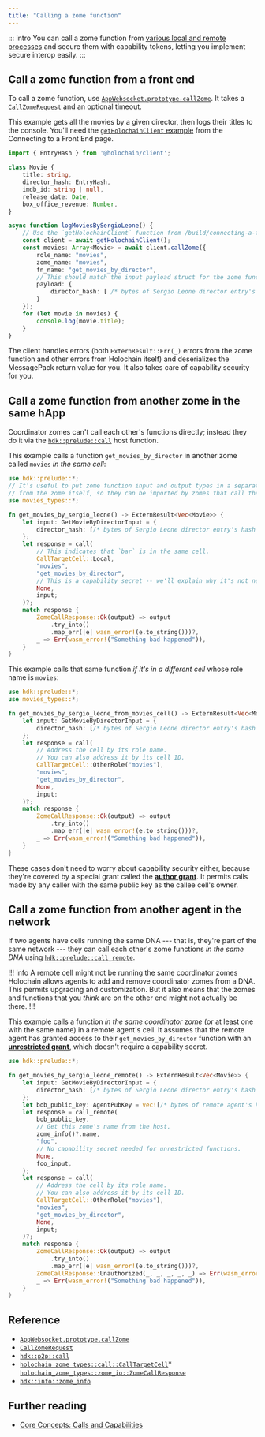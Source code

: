 ```yaml
---
title: "Calling a zome function"
---
```


::: intro
You can call a zome function from [various local and remote processes](/build/connecting-everything-together/#what-processes-can-connect-to-a-happ) and secure them with capability tokens, letting you implement secure interop easily.
:::

## Call a zome function from a front end

To call a zome function, use [`AppWebsocket.prototype.callZome`](https://github.com/holochain/holochain-client-js/blob/main/docs/client.appwebsocket.callzome.md). It takes a [`CallZomeRequest`](https://github.com/holochain/holochain-client-js/blob/main/docs/client.callzomerequest.md) and an optional timeout.

This example gets all the movies by a given director, then logs their titles to the console. You'll need the [`getHolochainClient` example](/build/connecting-a-front-end/#connect-to-a-happ-with-the-javascript-client) from the Connecting to a Front End page.

```typescript
import { EntryHash } from '@holochain/client';

class Movie {
    title: string,
    director_hash: EntryHash,
    imdb_id: string | null,
    release_date: Date,
    box_office_revenue: Number,
}

async function logMoviesBySergioLeone() {
    // Use the `getHolochainClient` function from /build/connecting-a-front-end/
    const client = await getHolochainClient();
    const movies: Array<Movie> = await client.callZome({
        role_name: "movies",
        zome_name: "movies",
        fn_name: "get_movies_by_director",
        // This should match the input payload struct for the zome function.
        payload: {
            director_hash: [ /* bytes of Sergio Leone director entry's hash */]
        }
    });
    for (let movie in movies) {
        console.log(movie.title);
    }
}
```

The client handles errors (both `ExternResult::Err(_)` errors from the zome function and other errors from Holochain itself) and deserializes the MessagePack return value for you. It also takes care of capability security<!--TODO: link when written --> for you.

## Call a zome function from another zome in the same hApp

Coordinator zomes can't call each other's functions directly; instead they do it via the [`hdk::prelude::call`](https://docs.rs/hdk/latest/hdk/p2p/fn.call.html) host function.

This example calls a function `get_movies_by_director` in another zome called `movies` _in the same cell_:

```rust
use hdk::prelude::*;
// It's useful to put zome function input and output types in a separate crate
// from the zome itself, so they can be imported by zomes that call them.
use movies_types::*;

fn get_movies_by_sergio_leone() -> ExternResult<Vec<Movie>> {
    let input: GetMovieByDirectorInput = {
        director_hash: [/* bytes of Sergio Leone director entry's hash */]
    };
    let response = call(
        // This indicates that `bar` is in the same cell.
        CallTargetCell::Local,
        "movies",
        "get_movies_by_director",
        // This is a capability secret -- we'll explain why it's not needed.
        None,
        input;
    )?;
    match response {
        ZomeCallResponse::Ok(output) => output
            .try_into()
            .map_err(|e| wasm_error!(e.to_string()))?,
        _ => Err(wasm_error!("Something bad happened")),
    }
}
```

This example calls that same function _if it's in a different cell_ whose role name is `movies`:

```rust
use hdk::prelude::*;
use movies_types::*;

fn get_movies_by_sergio_leone_from_movies_cell() -> ExternResult<Vec<Movie>> {
    let input: GetMovieByDirectorInput = {
        director_hash: [/* bytes of Sergio Leone director entry's hash */]
    };
    let response = call(
        // Address the cell by its role name.
        // You can also address it by its cell ID.
        CallTargetCell::OtherRole("movies"),
        "movies",
        "get_movies_by_director",
        None,
        input;
    )?;
    match response {
        ZomeCallResponse::Ok(output) => output
            .try_into()
            .map_err(|e| wasm_error!(e.to_string()))?,
        _ => Err(wasm_error!("Something bad happened")),
    }
}
```

These cases don't need to worry about capability security either, because they're covered by a special grant called the [**author grant**](/concepts/8_calls_capabilities/#author-grant). It permits calls made by any caller with the same public key as the callee cell's owner.

## Call a zome function from another agent in the network

If two agents have cells running the same DNA --- that is, they're part of the same network --- they can call each other's zome functions _in the same DNA_ using [`hdk::prelude::call_remote`](https://docs.rs/hdk/latest/hdk/p2p/fn.call_remote.html).

!!! info A remote cell might not be running the same coordinator zomes
Holochain allows agents to add and remove coordinator zomes from a DNA. This permits upgrading and customization. But it also means that the zomes and functions that you _think_ are on the other end might not actually be there.
!!!

This example calls a function _in the same coordinator zome_ (or at least one with the same name) in a remote agent's cell. It assumes that the remote agent has granted access to their `get_movies_by_director` function with an [**unrestricted grant**](/concepts/8_calls_capabilities/#unrestricted), which doesn't require a capability secret.

```rust
use hdk::prelude::*;

fn get_movies_by_sergio_leone_remote() -> ExternResult<Vec<Movie>> {
    let input: GetMovieByDirectorInput = {
        director_hash: [/* bytes of Sergio Leone director entry's hash */]
    };
    let bob_public_key: AgentPubKey = vec![/* bytes of remote agent's key */];
    let response = call_remote(
        bob_public_key,
        // Get this zome's name from the host.
        zome_info()?.name,
        "foo",
        // No capability secret needed for unrestricted functions.
        None,
        foo_input,
    );
    let response = call(
        // Address the cell by its role name.
        // You can also address it by its cell ID.
        CallTargetCell::OtherRole("movies"),
        "movies",
        "get_movies_by_director",
        None,
        input;
    )?;
    match response {
        ZomeCallResponse::Ok(output) => output
            .try_into()
            .map_err(|e| wasm_error!(e.to_string()))?,
        ZomeCallResponse::Unauthorized(_, _, _, _, _) => Err(wasm_error!("I wasn't allowed to call this function on Bob's device")),
        _ => Err(wasm_error!("Something bad happened")),
    }
}
```

## Reference

* [`AppWebsocket.prototype.callZome`](https://github.com/holochain/holochain-client-js/blob/main/docs/client.appwebsocket.callzome.md)
* [`CallZomeRequest`](https://github.com/holochain/holochain-client-js/blob/main/docs/client.callzomerequest.md)
* [`hdk::p2p::call`](https://docs.rs/hdk/latest/hdk/p2p/fn.call.html)
* [`holochain_zome_types::call::CallTargetCell`](https://docs.rs/holochain_zome_types/latest/holochain_zome_types/call/enum.CallTargetCell.html)* [`holochain_zome_types::zome_io::ZomeCallResponse`](https://docs.rs/holochain_zome_types/latest/holochain_zome_types/zome_io/enum.ZomeCallResponse.html)
* [`hdk::info::zome_info`](https://docs.rs/hdk/latest/hdk/info/fn.zome_info.html)

## Further reading

* [Core Concepts: Calls and Capabilities](/concepts/8_calls_capabilities)